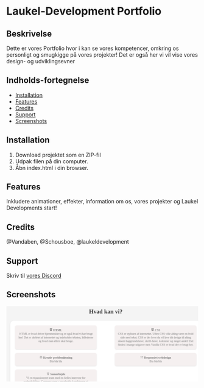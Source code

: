 # Laukel-Development Portfolio

## Beskrivelse
Dette er vores Portfolio hvor i kan se vores kompetencer, omkring os personligt og smugkigge på vores projekter! Det er også her vi vil vise vores design- og udviklingsevner


## Indholds-fortegnelse
- [Installation](#installation)
- [Features](#features)
- [Credits](#Credits)
- [Support](#support)
- [Screenshots](#screenshots)

## Installation
1. Download projektet som en ZIP-fil
2. Udpak filen på din computer.
3. Åbn index.html i din browser.

## Features
Inkludere animationer, effekter, information om os, vores projekter og Laukel Developments start! 

## Credits
@Vandaben, @Schousboe, @laukeldevelopment

## Support
Skriv til [vores Discord](https://Discord.gg/Vores-discord)

## Screenshots
![Test](hvad.png)



